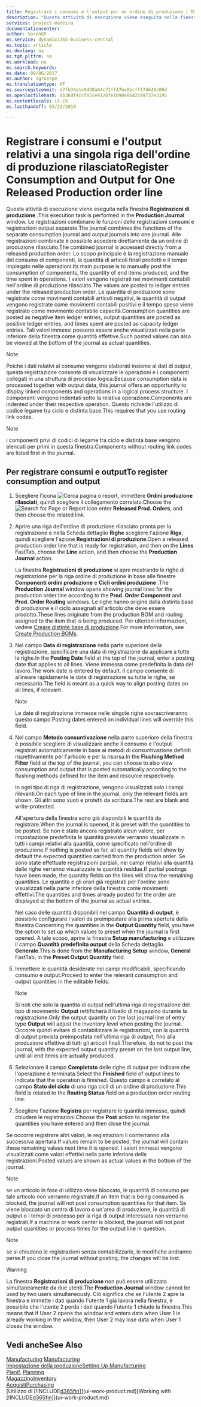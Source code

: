 ```yaml
---
title: Registrare i consumi e l'output per un ordine di produzione | Microsoft Docs
description: "Questa attività di esecuzione viene eseguita nella finestra **Registrazioni di produzione** . Le registrazioni combinano le funzioni delle registrazioni consumi e registrazioni output separate. Alle registrazioni combinate è possibile accedere direttamente da un ordine di produzione rilasciato. Lo scopo principale è la registrazione manuale del consumo di componenti, la quantità di articoli finali prodotti e il tempo impiegato nelle operazioni."
services: project-madeira
documentationcenter: 
author: SorenGP
ms.service: dynamics365-business-central
ms.topic: article
ms.devlang: na
ms.tgt_pltfrm: na
ms.workload: na
ms.search.keywords: 
ms.date: 09/06/2017
ms.author: sgroespe
ms.translationtype: HT
ms.sourcegitcommit: d7fb34e1c9428a64c71ff47be8bcff174649c00d
ms.openlocfilehash: 6b36df4ccf85ce9126fe1090e86d2549737e3195
ms.contentlocale: it-ch
ms.lasthandoff: 03/22/2018

---
```

# <a name="register-consumption-and-output-for-one-released-production-order-line"></a><span data-ttu-id="3af5d-106">Registrare i consumi e l'output relativi a una singola riga dell'ordine di produzione rilasciato</span><span class="sxs-lookup"><span data-stu-id="3af5d-106">Register Consumption and Output for One Released Production order line</span></span>
<span data-ttu-id="3af5d-107">Questa attività di esecuzione viene eseguita nella finestra **Registrazioni di produzione** .</span><span class="sxs-lookup"><span data-stu-id="3af5d-107">This execution task is performed in the **Production Journal** window.</span></span> <span data-ttu-id="3af5d-108">Le registrazioni combinano le funzioni delle registrazioni consumi e registrazioni output separate.</span><span class="sxs-lookup"><span data-stu-id="3af5d-108">The journal combines the functions of the separate consumption journal and output journals into one journal.</span></span> <span data-ttu-id="3af5d-109">Alle registrazioni combinate è possibile accedere direttamente da un ordine di produzione rilasciato.</span><span class="sxs-lookup"><span data-stu-id="3af5d-109">The combined journal is accessed directly from a released production order.</span></span> <span data-ttu-id="3af5d-110">Lo scopo principale è la registrazione manuale del consumo di componenti, la quantità di articoli finali prodotti e il tempo impiegato nelle operazioni.</span><span class="sxs-lookup"><span data-stu-id="3af5d-110">Its main purpose is to manually post the consumption of components, the quantity of end items produced, and the time spent in operations.</span></span> <span data-ttu-id="3af5d-111">I valori vengono registrati nei movimenti contabili nell'ordine di produzione rilasciato.</span><span class="sxs-lookup"><span data-stu-id="3af5d-111">The values are posted to ledger entries under the released production order.</span></span> <span data-ttu-id="3af5d-112">Le quantità di produzione sono registrate come movimenti contabili articoli negativi, le quantità di output vengono registrate come movimenti contabili positivi e il tempo speso viene registrato come movimento contabile capacità.</span><span class="sxs-lookup"><span data-stu-id="3af5d-112">Consumption quantities are posted as negative item ledger entries, output quantities are posted as positive ledger entries, and times spent are posted as capacity ledger entries.</span></span> <span data-ttu-id="3af5d-113">Tali valori immessi possono essere anche visualizzati nella parte inferiore della finestra come quantità effettive.</span><span class="sxs-lookup"><span data-stu-id="3af5d-113">Such posted values can also be viewed at the bottom of the journal as actual quantities.</span></span>  

> [!NOTE]  
>  <span data-ttu-id="3af5d-114">Poiché i dati relativi al consumo vengono elaborati insieme ai dati di output, questa registrazione consente di visualizzare le operazioni e i componenti collegati in una struttura di processo logica.</span><span class="sxs-lookup"><span data-stu-id="3af5d-114">Because consumption data is processed together with output data, this journal offers an opportunity to display linked components and operations in a logical process structure.</span></span> <span data-ttu-id="3af5d-115">I componenti vengono indentati sotto la relativa operazione.</span><span class="sxs-lookup"><span data-stu-id="3af5d-115">Components are indented under their respective operation.</span></span> <span data-ttu-id="3af5d-116">Questo richiede l'utilizzo di codice legame tra ciclo e distinta base.</span><span class="sxs-lookup"><span data-stu-id="3af5d-116">This requires that you use routing link codes.</span></span>  

> [!NOTE]  
>  <span data-ttu-id="3af5d-117">i componenti privi di codici di legame tra ciclo e distinta base vengono elencati per primi in questa finestra.</span><span class="sxs-lookup"><span data-stu-id="3af5d-117">Components without routing link codes are listed first in the journal.</span></span>  

## <a name="to-register-consumption-and-output"></a><span data-ttu-id="3af5d-118">Per registrare consumi e output</span><span class="sxs-lookup"><span data-stu-id="3af5d-118">To register consumption and output</span></span>  
1.  <span data-ttu-id="3af5d-119">Scegliere l'icona ![Cerca pagina o report](media/ui-search/search_small.png "icona Cerca pagina o report"), immettere **Ordini produzione rilasciati**, quindi scegliere il collegamento correlato.</span><span class="sxs-lookup"><span data-stu-id="3af5d-119">Choose the ![Search for Page or Report](media/ui-search/search_small.png "Search for Page or Report icon") icon enter **Released Prod. Orders**, and then choose the related link.</span></span>  
2.  <span data-ttu-id="3af5d-120">Aprire una riga dell'ordine di produzione rilasciato pronta per la registrazione e nella Scheda dettaglio **Righe** scegliere l'azione **Riga**, quindi scegliere l'azione **Registrazioni di produzione**.</span><span class="sxs-lookup"><span data-stu-id="3af5d-120">Open a released production order line that is ready for registration, and then on the **Lines** FastTab, choose the **Line** action, and then choose the **Production Journal** action.</span></span>  

    <span data-ttu-id="3af5d-121">La finestra **Registrazioni di produzione** si apre mostrando le righe di registrazione per la riga ordine di produzione in base alle finestre **Componenti ordini produzione** e **Cicli ordini produzione** .</span><span class="sxs-lookup"><span data-stu-id="3af5d-121">The **Production Journal** window opens showing journal lines for the production order line according to the **Prod. Order Component** and **Prod. Order Routing** windows.</span></span> <span data-ttu-id="3af5d-122">Le righe hanno origine dalla distinta base di produzione e il ciclo assegnati all'articolo che deve essere prodotto.</span><span class="sxs-lookup"><span data-stu-id="3af5d-122">These lines originate from the production BOM and routing assigned to the item that is being produced.</span></span> <span data-ttu-id="3af5d-123">Per ulteriori informazioni, vedere [Creare distinte base di produzione](production-how-to-create-routings.md).</span><span class="sxs-lookup"><span data-stu-id="3af5d-123">For more information, see [Create Production BOMs](production-how-to-create-routings.md).</span></span>  

3.  <span data-ttu-id="3af5d-124">Nel campo **Data di registrazione** nella parte superiore della registrazione, specificare una data di registrazione da applicare a tutte le righe.</span><span class="sxs-lookup"><span data-stu-id="3af5d-124">In the **Posting Date** field at the top of the journal, enter a posting date that applies to all lines.</span></span> <span data-ttu-id="3af5d-125">Viene immessa come predefinita la data del lavoro.</span><span class="sxs-lookup"><span data-stu-id="3af5d-125">The work date is entered by default.</span></span> <span data-ttu-id="3af5d-126">Il campo consente di allineare rapidamente le date di registrazione su tutte le righe, se necessario.</span><span class="sxs-lookup"><span data-stu-id="3af5d-126">The field is meant as a quick way to align posting dates on all lines, if relevant.</span></span>  

    > [!NOTE]  
    >  <span data-ttu-id="3af5d-127">Le date di registrazione immesse nelle singole righe sovrascriveranno questo campo.</span><span class="sxs-lookup"><span data-stu-id="3af5d-127">Posting dates entered on individual lines will override this field.</span></span>  

4.  <span data-ttu-id="3af5d-128">Nel campo **Metodo consuntivazione** nella parte superiore della finestra è possibile scegliere di visualizzare anche il consumo e l'output registrati automaticamente in base ai metodi di consuntivazione definiti rispettivamente per l'articolo e per la risorsa.</span><span class="sxs-lookup"><span data-stu-id="3af5d-128">In the **Flushing Method Filter** field at the top of the journal, you can choose to also view consumption and output that is posted automatically according to the flushing methods defined for the item and resource respectively.</span></span>  

    <span data-ttu-id="3af5d-129">In ogni tipo di riga di registrazione, vengono visualizzati solo i campi rilevanti.</span><span class="sxs-lookup"><span data-stu-id="3af5d-129">On each type of line in the journal, only the relevant fields are shown.</span></span> <span data-ttu-id="3af5d-130">Gli altri sono vuoti e protetti da scrittura.</span><span class="sxs-lookup"><span data-stu-id="3af5d-130">The rest are blank and write-protected.</span></span>  

    <span data-ttu-id="3af5d-131">All'apertura della finestra sono già disponibili le quantità da registrare.</span><span class="sxs-lookup"><span data-stu-id="3af5d-131">When the journal is opened, it is preset with the quantities to be posted.</span></span> <span data-ttu-id="3af5d-132">Se non è stato ancora registrato alcun valore, per impostazione predefinita le quantità previste verranno visualizzate in tutti i campi relativi alla quantità, come specificato nell'ordine di produzione.</span><span class="sxs-lookup"><span data-stu-id="3af5d-132">If nothing is posted so far, all quantity fields will show by default the expected quantities carried from the production order.</span></span> <span data-ttu-id="3af5d-133">Se sono state effettuate registrazioni parziali, nei campi relativi alla quantità delle righe verranno visualizzate le quantità residue.</span><span class="sxs-lookup"><span data-stu-id="3af5d-133">If partial postings have been made, the quantity fields on the lines will show the remaining quantities.</span></span> <span data-ttu-id="3af5d-134">Le quantità e gli orari già registrati per l'ordine sono visualizzati nella parte inferiore della finestra come movimenti effettivi.</span><span class="sxs-lookup"><span data-stu-id="3af5d-134">The quantities and times already posted for the order are displayed at the bottom of the journal as actual entries.</span></span>  

    <span data-ttu-id="3af5d-135">Nel caso delle quantità disponibili nel campo **Quantità di output**, è possibile configurare i valori da preimpostare alla prima apertura della finestra.</span><span class="sxs-lookup"><span data-stu-id="3af5d-135">Concerning the quantities in the **Output Quantity** field, you have the option to set up which values to preset when the journal is first opened.</span></span> <span data-ttu-id="3af5d-136">A tale scopo, aprire la finestra **Setup manufacturing** e utilizzare il campo **Quantità predefinita output** della Scheda dettaglio **Generale**.</span><span class="sxs-lookup"><span data-stu-id="3af5d-136">This is done from the **Manufacturing Setup** window, **General** FastTab, in the **Preset Output Quantity** field.</span></span>

5.  <span data-ttu-id="3af5d-137">Immettere le quantità desiderate nei campi modificabili, specificando consumo e output.</span><span class="sxs-lookup"><span data-stu-id="3af5d-137">Proceed to enter the relevant consumption and output quantities in the editable fields.</span></span>  

    > [!NOTE]  
    >  <span data-ttu-id="3af5d-138">Si noti che solo la quantità di output nell'ultima riga di registrazione del tipo di movimento **Output** rettificherà il livello di magazzino durante la registrazione.</span><span class="sxs-lookup"><span data-stu-id="3af5d-138">Only the output quantity on the last journal line of entry type **Output** will adjust the inventory level when posting the journal.</span></span> <span data-ttu-id="3af5d-139">Occorre quindi evitare di contabilizzare le registrazioni, con la quantità di output prevista preimpostata nell'ultima riga di output, fino alla produzione effettiva di tutti gli articoli finali.</span><span class="sxs-lookup"><span data-stu-id="3af5d-139">Therefore, do not to post the journal, with the expected output quantity preset on the last output line, until all end items are actually produced.</span></span>  

6.  <span data-ttu-id="3af5d-140">Selezionare il campo **Completato** delle righe di output per indicare che l'operazione è terminata.</span><span class="sxs-lookup"><span data-stu-id="3af5d-140">Select the **Finished** field of output lines to indicate that the operation is finished.</span></span> <span data-ttu-id="3af5d-141">Questo campo è correlato al campo **Stato del ciclo** di una riga cicli di un ordine di produzione.</span><span class="sxs-lookup"><span data-stu-id="3af5d-141">This field is related to the **Routing Status** field on a production order routing line.</span></span>  
7.  <span data-ttu-id="3af5d-142">Scegliere l'azione **Registra** per registrare le quantità immesse, quindi chiudere le registrazioni.</span><span class="sxs-lookup"><span data-stu-id="3af5d-142">Choose the **Post** action to register the quantities you have entered and then close the journal.</span></span>  

<span data-ttu-id="3af5d-143">Se occorre registrare altri valori, le registrazioni li conterranno alla successiva apertura.</span><span class="sxs-lookup"><span data-stu-id="3af5d-143">If values remain to be posted, the journal will contain these remaining values next time it is opened.</span></span> <span data-ttu-id="3af5d-144">I valori immessi vengono visualizzati come valori effettivi nella parte inferiore delle registrazioni.</span><span class="sxs-lookup"><span data-stu-id="3af5d-144">Posted values are shown as actual values in the bottom of the journal.</span></span>  

> [!NOTE]  
>  <span data-ttu-id="3af5d-145"> se un articolo in fase di utilizzo viene bloccato, le quantità di consumo per tale articolo non verranno registrate.</span><span class="sxs-lookup"><span data-stu-id="3af5d-145">If an item that is being consumed is blocked, the journal will not post consumption quantities for that item.</span></span> <span data-ttu-id="3af5d-146">Se viene bloccato un centro di lavoro o un'area di produzione, le quantità di output o i tempi di processo per la riga di output interessata non verranno registrati.</span><span class="sxs-lookup"><span data-stu-id="3af5d-146">If a machine or work center is blocked, the journal will not post output quantities or process times for the output line in question.</span></span>  

> [!NOTE]  
>  <span data-ttu-id="3af5d-147">se si chiudono le registrazioni senza contabilizzarle, le modifiche andranno perse.</span><span class="sxs-lookup"><span data-stu-id="3af5d-147">If you close the journal without posting, the changes will be lost.</span></span>  

> [!WARNING]  
>  <span data-ttu-id="3af5d-148">La finestra **Registrazioni di produzione** non può essere utilizzata simultaneamente da due utenti.</span><span class="sxs-lookup"><span data-stu-id="3af5d-148">The **Production Journal** window cannot be used by two users simultaneously.</span></span> <span data-ttu-id="3af5d-149">Ciò significa che se l'utente 2 apre la finestra e immette i dati quando l'utente 1 già lavora nella finestra, è possibile che l'utente 2 perda i dati quando l'utente 1 chiude la finestra.</span><span class="sxs-lookup"><span data-stu-id="3af5d-149">This means that if User 2 opens the window and enters data when User 1 is already working in the window, then User 2 may lose data when User 1 closes the window.</span></span>  

## <a name="see-also"></a><span data-ttu-id="3af5d-150">Vedi anche</span><span class="sxs-lookup"><span data-stu-id="3af5d-150">See Also</span></span>  
<span data-ttu-id="3af5d-151">[Manufacturing](production-manage-manufacturing.md)  </span><span class="sxs-lookup"><span data-stu-id="3af5d-151">[Manufacturing](production-manage-manufacturing.md)  </span></span>  
[<span data-ttu-id="3af5d-152">Impostazione della produzione</span><span class="sxs-lookup"><span data-stu-id="3af5d-152">Setting Up Manufacturing</span></span>](production-configure-production-processes.md)  
<span data-ttu-id="3af5d-153">[Pianif.](production-planning.md)    </span><span class="sxs-lookup"><span data-stu-id="3af5d-153">[Planning](production-planning.md)    </span></span>  
[<span data-ttu-id="3af5d-154">Magazzino</span><span class="sxs-lookup"><span data-stu-id="3af5d-154">Inventory</span></span>](inventory-manage-inventory.md)  
[<span data-ttu-id="3af5d-155">Acquisti</span><span class="sxs-lookup"><span data-stu-id="3af5d-155">Purchasing</span></span>](purchasing-manage-purchasing.md)  
<span data-ttu-id="3af5d-156">[Utilizzo di [!INCLUDE[d365fin](includes/d365fin_md.md)]](ui-work-product.md)</span><span class="sxs-lookup"><span data-stu-id="3af5d-156">[Working with [!INCLUDE[d365fin](includes/d365fin_md.md)]](ui-work-product.md)</span></span>

